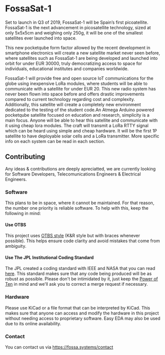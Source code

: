 # FossaSat-1
Set to launch in Q3 of 2019, FossaSat-1 will be Spain’s first picoatellite. FossaSat-1 is the next advancement in picosatellite technology, sized at only 5x5x5cm and weighing only 250g, it will be one of the smallest satellites ever launched into space.

This new pocketqube form factor allowed by the recent development in smartphone electronics will create a new satellite market never seen before, where satellites such as FossaSat-1 are being developed and launched into orbit for under EUR 30000, truly democratizing access to space for individuals, educational institutes and companies worldwide.
 
FossaSat-1 will provide free and open source IoT communications for the globe using inexpensive LoRa modules, where students will be able to communicate with a satellite for under EUR 20. This new radio system has never been flown into space before and offers drastic improvements compared to current technology regarding cost and complexity. Additionally, this satellite will create a completely new environment dedicated to the testing of the student code.An Atmega Arduino powered pocketqube satellite focused on education and research, simplicity is a main focus. Anyone will be able to hear this satellite and communicate with it using cheap lora modules. The craft will transmit a LoRa RTTY signal which can be heard using simple and cheap hardware. It will be the first 1P satellite to have deployable solar cells and a LoRa transmitter. More specific info on each system can be read in each section. 

## Contributing
Any ideas & contributions are deeply apreciatted, we are currently looking for Software Developers, Telecomunications Engineers & Electrical Engineers.

### Software
This plans to be in space, where it cannot be maintained. For that reason, the number one priority is reliable software. To help with this, keep the following in mind:

#### Use OTBS
This project uses [OTBS style](https://en.wikipedia.org/wiki/Indentation_style#1TBS) (K&R style but with braces whenever possible). This helps ensure code clarity and avoid mistakes that come from ambiguity.

#### Use The JPL Institutional Coding Standard 
The JPL created a coding standard with IEEE and NASA that you can read [here](https://lars-lab.jpl.nasa.gov/JPL_Coding_Standard_C.pdf). This standard makes sure that any code being produced will be as robust as possible. Please don't be intimidated by it, just keep the [Power of Ten](https://en.wikipedia.org/wiki/The_Power_of_10:_Rules_for_Developing_Safety-Critical_Code) in mind and we'll ask you to correct a merge request if necessary.

### Hardware
Please use KiCad or a file format that can be interpreted by KiCad. This makes sure that anyone can access and modify the hardware in this project without needing access to proprietary software. 
Easy EDA may also be used due to its online availability.

### Contact
You can contact us via https://fossa.systems/contact
